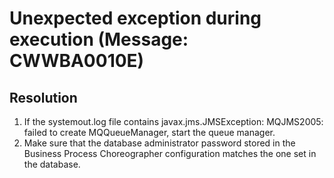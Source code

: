 <!-- image -->

# Unexpected exception during execution (Message: CWWBA0010E)

## Resolution

1. If the systemout.log file contains javax.jms.JMSException: MQJMS2005: failed to create MQQueueManager, start the queue
manager.
2. Make sure that the database administrator password stored in the
Business Process Choreographer configuration matches the one set in
the database.